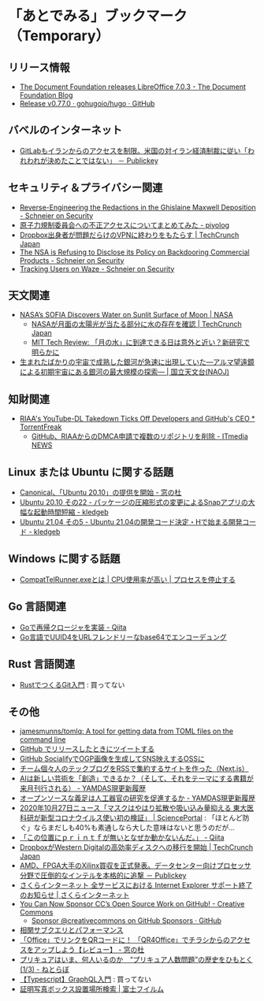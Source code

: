 # 「あとでみる」ブックマーク（Temporary）

## リリース情報

- [The Document Foundation releases LibreOffice 7.0.3 - The Document Foundation Blog](https://blog.documentfoundation.org/blog/2020/10/29/libreoffice-703/)
- [Release v0.77.0 · gohugoio/hugo · GitHub](https://github.com/gohugoio/hugo/releases/tag/v0.77.0)

## バベルのインターネット

- [GitLabもイランからのアクセスを制限。米国の対イラン経済制裁に従い「われわれが決めたことではない」 － Publickey](https://www.publickey1.jp/blog/20/gitlab_813.html)

## セキュリティ＆プライバシー関連

- [Reverse-Engineering the Redactions in the Ghislaine Maxwell Deposition - Schneier on Security](https://www.schneier.com/blog/archives/2020/10/reverse-engineering-the-redactions-in-the-ghislaine-maxwell-deposition.html)
- [原子力規制委員会への不正アクセスについてまとめてみた - piyolog](https://piyolog.hatenadiary.jp/entry/2020/10/28/120000)
- [Dropbox出身者が問題だらけのVPNに終わりをもたらす  |  TechCrunch Japan](https://jp.techcrunch.com/2020/10/29/https-techcrunch-com-2020-10-28-twingate-series-a/)
- [The NSA is Refusing to Disclose its Policy on Backdooring Commercial Products - Schneier on Security](https://www.schneier.com/blog/archives/2020/10/the-nsa-is-refusing-to-disclose-its-policy-on-backdooring-commercial-products.html)
- [Tracking Users on Waze - Schneier on Security](https://www.schneier.com/blog/archives/2020/10/tracking-users-on-waze.html)

## 天文関連

- [NASA’s SOFIA Discovers Water on Sunlit Surface of Moon | NASA](https://www.nasa.gov/press-release/nasa-s-sofia-discovers-water-on-sunlit-surface-of-moon/)
    - [NASAが月面の太陽光が当たる部分に水の存在を確認  |  TechCrunch Japan](https://jp.techcrunch.com/2020/10/27/2020-10-26-nasa-discovers-water-on-the-surface-of-the-sunlit-portion-of-the-moon/)
    - [MIT Tech Review: 「月の水」に到達できる日は意外と近い？新研究で明らかに](https://www.technologyreview.jp/s/223347/water-on-the-moon-should-be-more-accessible-than-we-thought/)
- [生まれたばかりの宇宙で成熟した銀河が急速に出現していた―アルマ望遠鏡による初期宇宙にある銀河の最大規模の探索― | 国立天文台(NAOJ)](https://www.nao.ac.jp/news/science/2020/20201028-alma.html)

## 知財関連

- [RIAA's YouTube-DL Takedown Ticks Off Developers and GitHub's CEO * TorrentFreak](https://torrentfreak.com/riaas-youtube-dl-takedown-ticks-of-developers-and-githubs-ceo-201027/)
    - [GitHub、RIAAからのDMCA申請で複数のリポジトリを削除 - ITmedia NEWS](https://www.itmedia.co.jp/news/articles/2010/26/news064.html)

## Linux または Ubuntu に関する話題

- [Canonical、「Ubuntu 20.10」の提供を開始 - 窓の杜](https://forest.watch.impress.co.jp/docs/news/1285131.html)
- [Ubuntu 20.10 その22 - パッケージの圧縮形式の変更によるSnapアプリの大幅な起動時間短縮 - kledgeb](https://kledgeb.blogspot.com/2020/10/ubuntu-2010-22-snap.html)
- [Ubuntu 21.04 その5 - Ubuntu 21.04の開発コード決定・Hで始まる開発コード - kledgeb](https://kledgeb.blogspot.com/2020/10/ubuntu-2104-5-ubuntu-2104h.html)

## Windows に関する話題

- [CompatTelRunner.exeとは | CPU使用率が高い | プロセスを停止する](http://tooljp.com/Windows10/doc/process/html/CompatTelRunner.exe.html)

## Go 言語関連

- [Goで再帰クロージャを実装 - Qiita](https://qiita.com/yoshii0110/items/56a808d63f6dd7fa2baf)
- [Go言語でUUID4をURLフレンドリーなbase64でエンコーデュング](https://zenn.dev/purratto/articles/abcc4c8bb5660f1b3bca)

## Rust 言語関連

- [RustでつくるGit入門](https://zenn.dev/uzimaru0000/books/impl-git-in-rust) : 買ってない

## その他

- [jamesmunns/tomlq: A tool for getting data from TOML files on the command line](https://github.com/jamesmunns/tomlq)
- [GitHub でリリースしたときにツイートする](https://zenn.dev/snowcait/articles/514254f40e356d78c144)
- [GitHub SocialifyでOGP画像を生成してSNS映えするOSSに](https://zenn.dev/ryo_kawamata/articles/introduction-socialify)
- [チーム個々人のテックブログをRSSで集約するサイトを作った（Next.js）](https://zenn.dev/catnose99/articles/cb72a73368a547756862)
- [AIは新しい芸術を「創造」できるか？（そして、それをテーマにする書籍が来月刊行される） - YAMDAS現更新履歴](https://yamdas.hatenablog.com/entry/20201026/ai-and-creativity)
- [オープンソースな義足は人工器官の研究を促進するか - YAMDAS現更新履歴](https://yamdas.hatenablog.com/entry/20201026/opensource-bionicleg)
- [2020年10月27日ニュース「マスクはやはり拡散や吸い込み量抑える 東大医科研が新型コロナウイルス使い初の検証」 | SciencePortal](https://scienceportal.jst.go.jp/news/newsflash_review/newsflash/2020/10/20201027_01.html) : 「ほとんど防ぐ」ならまだしも40%も素通しなら大した意味はないと思うのだが...
- [「この位置にｐｒｉｎｔｆが無いとなぜか動かないんだ。」 - Qiita](https://qiita.com/fujitanozomu/items/8b7d9e4e51baf0764dfc)
- [DropboxがWestern Digitalの高効率ディスクへの移行を開始  |  TechCrunch Japan](https://jp.techcrunch.com/2020/10/27/2020-10-26-dropbox-begins-shift-to-high-efficiency-western-digital-shingled-magnetic-recording-disks/)
- [AMD、FPGA大手のXilinx買収を正式発表。データセンター向けプロセッサ分野で圧倒的なインテルを本格的に追撃 － Publickey](https://www.publickey1.jp/blog/20/amdfpgaxilinx.html)
- [さくらインターネット 全サービスにおける Internet Explorer サポート終了のお知らせ | さくらインターネット](https://www.sakura.ad.jp/information/announcements/2020/10/29/1968205310/)
- [You Can Now Sponsor CC’s Open Source Work on GitHub! - Creative Commons](https://creativecommons.org/2020/10/27/sponsor-cc-open-source-work-github/)
    - [Sponsor @creativecommons on GitHub Sponsors · GitHub](https://github.com/sponsors/creativecommons)
- [相関サブクエリとパフォーマンス](https://zenn.dev/kou_row_line/articles/6acb7d888c9f32749c41)
- [「Office」でリンクをQRコードに！ 「QR4Office」でチラシからのアクセスをアップしよう【レビュー】 - 窓の杜](https://forest.watch.impress.co.jp/docs/review/1286180.html)
- [プリキュアはいま、何人いるのか　“プリキュア人数問題”の歴史をひもとく (1/3) - ねとらぼ](https://nlab.itmedia.co.jp/nl/articles/2009/24/news039.html)
- [【Typescript】GraphQL入門](https://zenn.dev/nekoniki/books/e2f5be82d54e5acac306) : 買ってない
- [証明写真ボックス設置場所検索 | 富士フイルム](https://as.chizumaru.com/ffdips/top?account=ffdips)

<!-- eof -->
